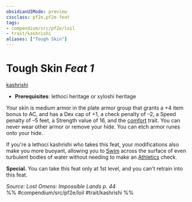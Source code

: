 ```yaml
---
obsidianUIMode: preview
cssclass: pf2e,pf2e-feat
tags:
- compendium/src/pf2e/loil
- trait/kashrishi
aliases: ["Tough Skin"]
---
```

# Tough Skin  *Feat 1*  
[kashrishi](../../Rules/traits/kashrishi-loil.md)  

- **Prerequisites**: lethoci heritage or xyloshi heritage

Your skin is medium armor in the plate armor group that grants a +4 item bonus to AC, and has a Dex cap of +1, a check penalty of –2, a Speed penalty of –5 feet, a Strength value of 16, and the [comfort](../../Rules/traits/comfort.md) trait. You can never wear other armor or remove your hide. You can etch armor runes onto your hide.

If you're a lethoci kashrishi who takes this feat, your modifications also make you more buoyant, allowing you to [Swim](../../Rules/actions/swim.md) across the surface of even turbulent bodies of water without needing to make an [Athletics](../skills.md#Athletics) check.

**Special.** You can take this feat only at 1st level, and you can't retrain into this feat.

*Source: Lost Omens: Impossible Lands p. 44*  
%% #compendium/src/pf2e/loil #trait/kashrishi %%